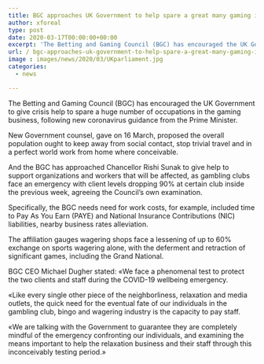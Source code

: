 ```yaml
---
title: BGC approaches UK Government to help spare a great many gaming industry jobs
author: xforeal 
type: post
date: 2020-03-17T00:00:00+00:00
excerpt: 'The Betting and Gaming Council (BGC) has encouraged the UK Government to give crisis help to spare a huge number of employments in the gaming business, following crisp coronavirus guidance from the Prime Minister '
url: / bgc-approaches-uk-government-to-help-spare-a-great-many-gaming-industry-jobs/
image : images/news/2020/03/UKparliament.jpg
categories:
  - news

---
```

The Betting and Gaming Council (BGC) has encouraged the UK Government to give crisis help to spare a huge number of occupations in the gaming business, following new coronavirus guidance from the Prime Minister. 

New Government counsel, gave on 16 March, proposed the overall population ought to keep away from social contact, stop trivial travel and in a perfect world work from home where conceivable. 

And the BGC has approached Chancellor Rishi Sunak to give help to support organizations and workers that will be affected, as gambling clubs face an emergency with client levels dropping 90&percnt; at certain club inside the previous week, agreeing the Council&#8217;s own examination. 

Specifically, the BGC needs need for work costs, for example, included time to Pay As You Earn (PAYE) and National Insurance Contributions (NIC) liabilities, nearby business rates alleviation. 

The affiliation gauges wagering shops face a lessening of up to 60&percnt; exchange on sports wagering alone, with the deferment and retraction of significant games, including the Grand National. 

BGC CEO Michael Dugher stated: &#171;We face a phenomenal test to protect the two clients and staff during the COVID-19 wellbeing emergency. 

&#171;Like every single other piece of the neighborliness, relaxation and media outlets, the quick need for the eventual fate of our individuals in the gambling club, bingo and wagering industry is the capacity to pay staff. 

&#171;We are talking with the Government to guarantee they are completely mindful of the emergency confronting our individuals, and examining the means important to help the relaxation business and their staff through this inconceivably testing period.&#187;